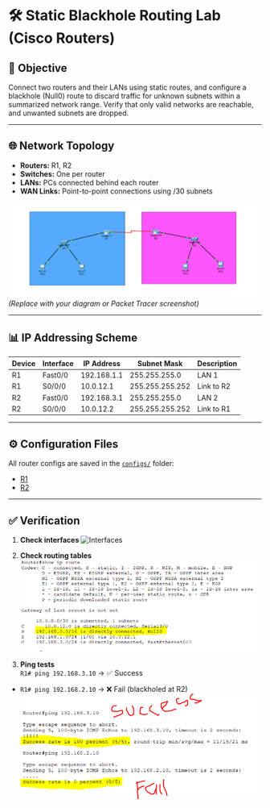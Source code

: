  # 🛠️ Static Blackhole Routing Lab (Cisco Routers)

## 📌 Objective
Connect two routers and their LANs using static routes, and configure a blackhole (Null0) route to discard traffic for unknown subnets within a summarized network range.
Verify that only valid networks are reachable, and unwanted subnets are dropped.

---

## 🌐 Network Topology
- **Routers:** R1, R2 
- **Switches:** One per router  
- **LANs:** PCs connected behind each router  
- **WAN Links:** Point-to-point connections using /30 subnets  

![Topology Diagram](images/topology.png)  
*(Replace with your diagram or Packet Tracer screenshot)*  

---

## 📊 IP Addressing Scheme

| Device | Interface | IP Address  | Subnet Mask     | Description |
| ------ | --------- | ----------- | --------------- | ----------- |
| R1     | Fast0/0   | 192.168.1.1 | 255.255.255.0   | LAN 1       |
| R1     | S0/0/0    | 10.0.12.1   | 255.255.255.252 | Link to R2  |
| R2     | Fast0/0   | 192.168.3.1 | 255.255.255.0   | LAN 2       |
| R2     | S0/0/0    | 10.0.12.2   | 255.255.255.252 | Link to R1  |

---

## ⚙️ Configuration Files
All router configs are saved in the [`configs/`](configs) folder:  
- [R1](configs/R1.txt)  
- [R2](configs/R2.txt)  

---

## ✅ Verification
1. **Check interfaces**
![Interfaces](images/show-ip-int-brief.png)

2. **Check routing tables**  
![Routing Table](images/show-ip-route.png)

3. **Ping tests**  
 `R1# ping 192.168.3.10` → ✅ Success
- `R1# ping 192.168.2.10` → ❌ Fail (blackholed at R2) 
![Ping Test](images/ping.png)
